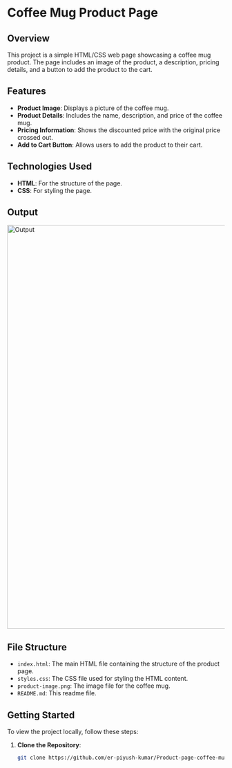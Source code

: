 # Coffee Mug Product Page

## Overview

This project is a simple HTML/CSS web page showcasing a coffee mug product. The page includes an image of the product, a description, pricing details, and a button to add the product to the cart.

## Features

- **Product Image**: Displays a picture of the coffee mug.
- **Product Details**: Includes the name, description, and price of the coffee mug.
- **Pricing Information**: Shows the discounted price with the original price crossed out.
- **Add to Cart Button**: Allows users to add the product to their cart.

## Technologies Used

- **HTML**: For the structure of the page.
- **CSS**: For styling the page.

## Output
<img width="934" alt="Output" src="https://github.com/user-attachments/assets/85c2fce8-220b-44e6-8c5c-05f44be7c3bc">


## File Structure

- `index.html`: The main HTML file containing the structure of the product page.
- `styles.css`: The CSS file used for styling the HTML content.
- `product-image.png`: The image file for the coffee mug.
- `README.md`: This readme file.

## Getting Started

To view the project locally, follow these steps:

1. **Clone the Repository**:

   ```bash
   git clone https://github.com/er-piyush-kumar/Product-page-coffee-mug
